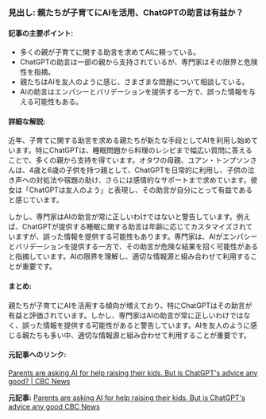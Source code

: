### 見出し: 親たちが子育てにAIを活用、ChatGPTの助言は有益か？

#### 記事の主要ポイント:
- 多くの親が子育てに関する助言を求めてAIに頼っている。
- ChatGPTの助言は一部の親から支持されているが、専門家はその限界と危険性を指摘。
- 親たちはAIを友人のように感じ、さまざまな問題について相談している。
- AIの助言はエンパシーとバリデーションを提供する一方で、誤った情報を与える可能性もある。

#### 詳細な解説:
近年、子育てに関する助言を求める親たちが新たな手段としてAIを利用し始めています。特にChatGPTは、睡眠問題から料理のレシピまで幅広い質問に答えることで、多くの親から支持を得ています。オタワの母親、ユアン・トンプソンさんは、4歳と6歳の子供を持つ親として、ChatGPTを日常的に利用し、子供の泣き声への対処法や宿題の助け、さらには感情的なサポートまで求めています。彼女は「ChatGPTは友人のよう」と表現し、その助言が自分にとって有益であると感じています。

しかし、専門家はAIの助言が常に正しいわけではないと警告しています。例えば、ChatGPTが提供する睡眠に関する助言は年齢に応じてカスタマイズされていますが、誤った情報を提供する可能性もあります。専門家は、AIがエンパシーとバリデーションを提供する一方で、その助言が危険な結果を招く可能性があると指摘しています。AIの限界を理解し、適切な情報源と組み合わせて利用することが重要です。

#### まとめ:
親たちが子育てにAIを活用する傾向が増えており、特にChatGPTはその助言が有益と評価されています。しかし、専門家はAIの助言が常に正しいわけではなく、誤った情報を提供する可能性があると警告しています。AIを友人のように感じる親たちも多い中、適切な情報源と組み合わせて利用することが重要です。

#### 元記事へのリンク:
[Parents are asking AI for help raising their kids. But is ChatGPT's advice any good? | CBC News](https://www.cbc.ca/news/canada/parents-ai-chatgpt-parenting-advice-1.1234567)

**元記事:** [Parents are asking AI for help raising their kids. But is ChatGPT's advice any good CBC News](https://www.cbc.ca/news/canada/ai-parenting-advice-1.7534527)